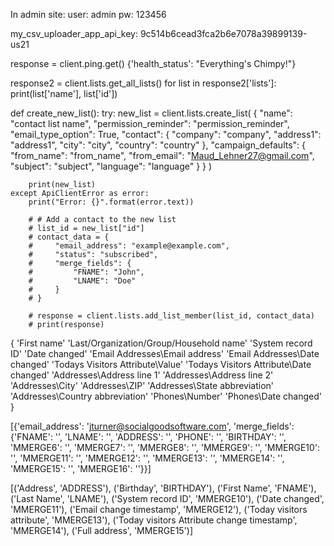 In admin site:
user: admin
pw: 123456

my_csv_uploader_app_api_key: 9c514b6cead3fca2b6e7078a39899139-us21

response = client.ping.get()
{'health_status': "Everything's Chimpy!"}


response2 = client.lists.get_all_lists()
for list in response2['lists']:
    print(list['name'], list['id'])

def create_new_list():
    try:
        new_list = client.lists.create_list(
            {
                "name": "contact list name",
                "permission_reminder": "permission_reminder",
                "email_type_option": True,
                "contact": {
                    "company": "company",
                    "address1": "address1",
                    "city": "city",
                    "country": "country"
                },
                "campaign_defaults": {
                    "from_name": "from_name",
                    "from_email": "Maud_Lehner27@gmail.com",
                    "subject": "subject",
                    "language": "language"
                }
            }
        )

        print(new_list)
    except ApiClientError as error:
        print("Error: {}".format(error.text))

        # # Add a contact to the new list
        # list_id = new_list["id"]
        # contact_data = {
        #     "email_address": "example@example.com",
        #     "status": "subscribed",
        #     "merge_fields": {
        #         "FNAME": "John",
        #         "LNAME": "Doe"
        #     }
        # }

        # response = client.lists.add_list_member(list_id, contact_data)
        # print(response)

{
    'First name'
    'Last/Organization/Group/Household name'
    'System record ID'
    'Date changed'
    'Email Addresses\\Email address'
    'Email Addresses\\Date changed'
    'Todays Visitors Attribute\\Value'
    'Todays Visitors Attribute\\Date changed'
    'Addresses\\Address line 1'
    'Addresses\\Address line 2'
    'Addresses\\City'
    'Addresses\\ZIP'
    'Addresses\\State abbreviation'
    'Addresses\\Country abbreviation'
    'Phones\\Number'
    'Phones\\Date changed'
}

[{'email_address': 'jturner@socialgoodsoftware.com', 'merge_fields': {'FNAME': '', 'LNAME': '', 'ADDRESS': '', 'PHONE': '', 'BIRTHDAY': '', 'MMERGE6': '', 'MMERGE7': '', 'MMERGE8': '', 'MMERGE9': '', 'MMERGE10': '', 'MMERGE11': '', 'MMERGE12': '', 'MMERGE13': '', 'MMERGE14': '', 'MMERGE15': '', 'MMERGE16': ''}}]

[('Address', 'ADDRESS'), ('Birthday', 'BIRTHDAY'), ('First Name', 'FNAME'), ('Last Name', 'LNAME'), ('System record ID', 'MMERGE10'), ('Date changed', 'MMERGE11'), ('Email change timestamp', 'MMERGE12'), ('Today visitors attribute', 'MMERGE13'), ('Today visitors Attribute change timestamp', 'MMERGE14'), ('Full address', 'MMERGE15')]
